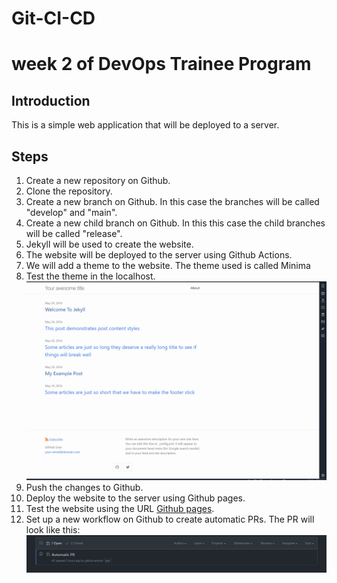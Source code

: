 # Git-CI-CD

# week 2 of DevOps Trainee Program

## Introduction

This is a simple web application that will be deployed to a server.

## Steps

1. Create a new repository on Github.
2. Clone the repository.
3. Create a new branch on Github. In this case the branches will be called "develop" and "main".
4. Create a new child branch on Github. In this this case the child branches will be called "release".
5. Jekyll will be used to create the website.
6. The website will be deployed to the server using Github Actions.
7. We will add a theme to the website. The theme used is called Minima
8. Test the theme in the localhost.
![](images/minima.png)
9. Push the changes to Github.
10. Deploy the website to the server using Github pages.
11. Test the website using the URL [Github pages](https://walter-gaitan.github.io/Git-CI-CD/).
12. Set up a new workflow on Github to create automatic PRs. The PR will look like this:
![](images/pr.png)